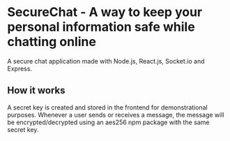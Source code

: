 # SecureChat - A way to keep your personal information safe while chatting online

A secure chat application made with Node.js, React.js, Socket.io and Express.

## How it works

A secret key is created and stored in the frontend for demonstrational purposes.
Whenever a user sends or receives a message, the message will be encrypted/decrypted using an aes256 npm package with the same secret key.